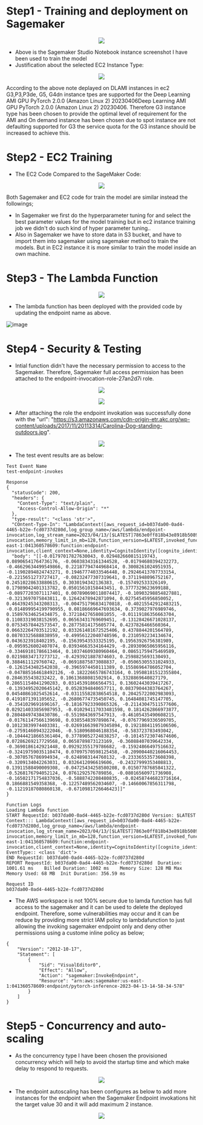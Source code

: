 # Step1 - Training and deployment on Sagemaker  

<p align="center">
    <img src="https://user-images.githubusercontent.com/98076289/231820225-ee0f3bc7-b437-4577-abb2-b163fd188ea3.png">
</p>  

- Above is the Sagemaker Studio Notebook instance screenshot I have been used to train the model
- Justification about the selected EC2 Instance Type:
<p align="center">
    <img src="https://user-images.githubusercontent.com/98076289/231658842-6b3d3b3a-b5a7-4fdf-add9-59fff6c06cd8.png">
</p> 
According to the above note deplayed on DLAMI instances in ec2 G3,P3,P3de, G5, G4dn instance tpes are supported for the Deep Learning AMI GPU PyTorch 2.0.0 (Amazon Linux 2) 20230406Deep Learning AMI GPU PyTorch 2.0.0 (Amazon Linux 2) 20230406. Therefore G3 instance type has been chosen to provide the optimal level of requirement for the AMI and On demand instance has been chosen due to spot instance are not defaulting supported for G3 the service quota for the G3 instance should be increased to achieve this.

# Step2 - EC2 Training  

- The EC2 Code Compared to the SageMaker Code:
<p align="center">
    <img src="https://user-images.githubusercontent.com/98076289/231662055-14f3c1ed-1629-4312-ad10-d97bba454714.png">
</p> 

Both Sagemaker and EC2 code for train the model are similar instead the followings;
- In Sagemaker we first do the hyperparameter tuning for and select the best parameter values for the model training but in ec2 instance training job we didn't do such kind of hyper parameter tuning..
- Also in Sagemaker we have to store data in S3 bucket, and have to import them into sagemaker using sagemaker method to train the models. But in EC2 instance it is more similar to train the model inside an own machine.

# Step3 - The Lambda Function  
<p align="center">
    <img src="https://user-images.githubusercontent.com/98076289/231739837-21ac41f9-c023-4411-9a59-d93bf0740a62.png">
</p>  

- The lambda function has been deployed with the provided code by updating the endpoint name as above.  

![image](https://user-images.githubusercontent.com/98076289/231745401-208c39d3-1ed6-4a17-bd16-a9b1fc0360b0.png)
 

# Step4 - Security & Testing
- Intial function didn't have the necessary permission to access to the Sagemaker. Therefore, Sagemaker full access permission has been attached to the endpoint-invocation-role-27an2d7i role.  
<p align="center">
    <img src="https://user-images.githubusercontent.com/98076289/231737447-d834e509-9f49-4cc0-8dbc-91d6585408e7.png">
</p> 
<p align="center">
    <img src="https://user-images.githubusercontent.com/98076289/231738553-00a7e088-941d-4047-ba89-b4ba66a6545b.png">
</p>  
  
- After attaching the role the endpoint invokation was successfully done with the "url": "https://s3.amazonaws.com/cdn-origin-etr.akc.org/wp-content/uploads/2017/11/20113314/Carolina-Dog-standing-outdoors.jpg".  

<p align="center">
    <img src="https://user-images.githubusercontent.com/98076289/231743551-8f8c6dc6-31cb-47f7-81dc-fc301d873552.png">
</p>  

- The test event results are as below:  

```
Test Event Name
test-endpoint-invokes

Response
{
  "statusCode": 200,
  "headers": {
    "Content-Type": "text/plain",
    "Access-Control-Allow-Origin": "*"
  },
  "type-result": "<class 'str'>",
  "COntent-Type-In": "LambdaContext([aws_request_id=b037da00-0ad4-4465-b22e-fcd0737d280d,log_group_name=/aws/lambda/endpoint-invocation,log_stream_name=2023/04/13/[$LATEST]7863e0ff818b43e8918b5089be04594f,function_name=endpoint-invocation,memory_limit_in_mb=128,function_version=$LATEST,invoked_function_arn=arn:aws:lambda:us-east-1:041360578609:function:endpoint-invocation,client_context=None,identity=CognitoIdentity([cognito_identity_id=None,cognito_identity_pool_id=None])])",
  "body": "[[-0.01797017827630043, 0.029482660815119743, 0.08906541764736176, -0.06038343161344528, -0.01794680394232273, -0.46629634499549866, 0.22187794744968414, 0.3008261024951935, -0.11902894824743271, 0.19467774033546448, 0.29246413707733154, -0.2215651273727417, -0.08232477307319641, 0.3711948096752167, 0.24510228633880615, 0.3030194342136383, -0.157492533326149, 0.17989042401313782, 0.05015610158443451, 0.3777329623699188, -0.08977203071117401, 0.007890690118074417, -0.10903298854827881, -0.3213697075843811, 0.12642478942871094, 0.02754545956850052, 0.46439245343208313, -0.004751796834170818, -0.40215542912483215, -0.014899954199790955, 0.08186669647693634, 0.3739027976989746, 0.15897634625434875, 0.37218427658081055, -0.01119186356663704, 0.11083319038152695, 0.06563431769609451, -0.13128426671028137, 0.07534578442573547, 0.28775814175605774, 0.4237826466560364, 0.06632264703512192, 0.033261481672525406, 0.4378844201564789, 0.08703325688838959, -0.49956122040748596, 0.2310592234134674, 0.0436323918402195, -0.15639543533325195, 0.19563926756381989, -0.0959526002407074, 0.03934663534164429, -0.28930965065956116, -0.33469101786613464, 0.10374609380960464, 0.08651759475469589, 0.02198834717273712, -0.4293921887874603, 0.2598825693130493, 0.3884611129760742, -0.06918875873088837, -0.05065305531024933, -0.1261543482542038, -0.3965974450111389, 0.15586964786052704, -0.047885164618492126, -0.18222665786743164, 0.19508181512355804, 0.2846355438232422, 0.10613688081502914, 0.3328869640827179, 0.28651154041290283, 0.03145391866564751, 0.13602443039417267, -0.13934952020645142, 0.0528394840657711, 0.08379044383764267, 0.04540861025452614, -0.03115582838654518, 0.20425722002983093, 0.4191071391105652, -0.26806774735450745, 0.16484081745147705, -0.3541029691696167, -0.18167923390865326, -0.21143047511577606, 0.029214033856987953, -0.010294117033481598, 0.1814262866973877, 0.28048497438430786, -0.5519843697547913, -0.46105435490608215, -0.01761147566139698, 0.0385548397898674, -0.07677969336509705, 0.10123839974403381, -0.026916639879345894, 0.19218841195106506, -0.27591460943222046, -0.5180968046188354, -0.583723783493042, -0.10444218665361404, 0.37789052724838257, -0.10145723074674606, 0.07286269217729568, 0.0658789873123169, -0.36088407039642334, -0.3690186142921448, 0.09292355179786682, -0.15924866497516632, -0.32419759035110474, 0.07097570598125458, -0.20900440216064453, -0.3070576786994934, -0.6248983144760132, -0.23336553573608398, -0.3209134042263031, 0.0326412096619606, -0.24327999353408813, 0.13911588490009308, -0.04725434258580208, 0.01507787685841322, -0.5268176794052124, 0.0761292576789856, -0.08016560971736908, -0.16502171754837036, -0.5888742208480835, -0.024587446823716164, 0.1866881549358368, -0.12257489562034607, -0.14660067856311798, -0.11219187080860138, -0.6710981726646423]]"
}

Function Logs
Loading Lambda function
START RequestId: b037da00-0ad4-4465-b22e-fcd0737d280d Version: $LATEST
Context::: LambdaContext([aws_request_id=b037da00-0ad4-4465-b22e-fcd0737d280d,log_group_name=/aws/lambda/endpoint-invocation,log_stream_name=2023/04/13/[$LATEST]7863e0ff818b43e8918b5089be04594f,function_name=endpoint-invocation,memory_limit_in_mb=128,function_version=$LATEST,invoked_function_arn=arn:aws:lambda:us-east-1:041360578609:function:endpoint-invocation,client_context=None,identity=CognitoIdentity([cognito_identity_id=None,cognito_identity_pool_id=None])])
EventType:: <class 'dict'>
END RequestId: b037da00-0ad4-4465-b22e-fcd0737d280d
REPORT RequestId: b037da00-0ad4-4465-b22e-fcd0737d280d	Duration: 1001.61 ms	Billed Duration: 1002 ms	Memory Size: 128 MB	Max Memory Used: 68 MB	Init Duration: 356.59 ms

Request ID
b037da00-0ad4-4465-b22e-fcd0737d280d
```
- The AWS workspace is not 100% secure due to lamda function has full access to the sagemaker and it can be used to delete the deployed endpoint. Therefore, some vulnerabilities may occur and it can be reduce by providing more strict IAM policy to lambdafunction to just allowing the invoking sagemaker endpoint only and deny other permissions using a custome inline policy as below;
```
{
    "Version": "2012-10-17",
    "Statement": [
        {
            "Sid": "VisualEditor0",
            "Effect": "Allow",
            "Action": "sagemaker:InvokeEndpoint",
            "Resource": "arn:aws:sagemaker:us-east-1:041360578609:endpoint/pytorch-inference-2023-04-13-14-58-34-578"
        }
    ]
}
```
# Step5 - Concurrency and auto-scaling  
- As the concurrency type I have been chosen the provisioned concurrency which will help to avoid the startup time and which make delay to respond to requests.  

<p align="center">
    <img src="https://user-images.githubusercontent.com/98076289/231814531-ac203535-e47a-4d1f-9b31-fb205a2a67c3.png">
</p>

- The endpoint autoscaling has been configures as below to add more instances for the endpoint when the Sagemaker Endpoint invokations hit the target value 30 and it will add maximum 2 instance.  

<p align="center">
    <img src="https://user-images.githubusercontent.com/98076289/231818868-cdc41f20-0b68-492f-ae6c-b156b03820d3.png">
</p>




